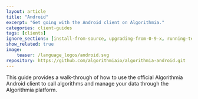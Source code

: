 ```yaml
---
layout: article
title: "Android"
excerpt: "Get going with the Android client on Algorithmia."
categories: client-guides
tags: [clients]
ignore_sections: [install-from-source, upgrading-from-0-9-x, running-tests]
show_related: true
image:
    teaser: /language_logos/android.svg
repository: https://github.com/algorithmiaio/algorithmia-android.git
---
```


This guide provides a walk-through of how to use the official Algorithmia Android client to call algorithms and manage your data through the Algorithmia platform.

